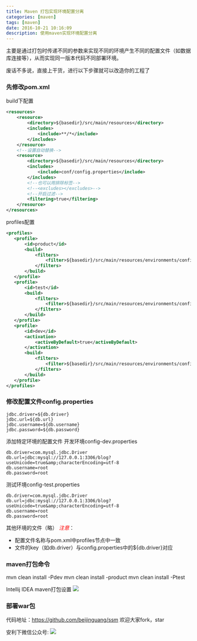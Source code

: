 ```yaml
---
title: Maven 打包实现环境配置分离
categories: [maven]
tags: [maven]
date: 2016-10-21 10:16:09
description: 使用maven实现环境配置分离
---
```


主要是通过打包时传递不同的参数来实现不同的环境产生不同的配置文件（如数据库连接等），从而实现同一版本代码不同部署环境。

废话不多说，直接上干货，进行以下步骤就可以改造你的工程了

### 先修改pom.xml
build下配置
```xml
<resources>
    <resource>
        <directory>${basedir}/src/main/resources</directory>
        <includes>
            <include>**/*</include>
        </includes>
    </resource>
    <!--设置自动替换-->
    <resource>
        <directory>${basedir}/src/main/resources</directory>
        <includes>
            <include>conf/config.properties</include>
        </includes>
        <!--也可以用排除标签-->
        <!--<excludes></excludes>-->
        <!--开启过滤-->
        <filtering>true</filtering>
    </resource>
</resources>
   ```
profiles配置
```xml
<profiles>
   <profile>
       <id>product</id>
       <build>
           <filters>
               <filter>${basedir}/src/main/resources/environments/config-product.properties</filter>
           </filters>
       </build>
   </profile>
   <profile>
       <id>test</id>
       <build>
           <filters>
               <filter>${basedir}/src/main/resources/environments/config-test.properties</filter>
           </filters>
       </build>
   </profile>
   <profile>
       <id>dev</id>
       <activation>
           <activeByDefault>true</activeByDefault>
       </activation>
       <build>
           <filters>
               <filter>${basedir}/src/main/resources/environments/config-dev.properties</filter>
           </filters>
       </build>
   </profile>
</profiles>
```

### 修改配置文件config.properties
```properties
jdbc.driver=${db.driver}
jdbc.url=${db.url}
jdbc.username=${db.username}
jdbc.password=${db.password}
```
添加特定环境的配置文件
开发环境config-dev.properties
```properties
db.driver=com.mysql.jdbc.Driver
db.url=jdbc:mysql://127.0.0.1:3306/blog?useUnicode=true&amp;characterEncoding=utf-8
db.username=root
db.password=root
```
测试环境config-test.properties
```properties
db.driver=com.mysql.jdbc.Driver
db.url=jdbc:mysql://127.0.0.1:3306/blog?useUnicode=true&amp;characterEncoding=utf-8
db.username=root
db.password=root
```

其他环境的文件（略）
*<font color="red">注意</font>*：
- 配置文件名称与pom.xml中profiles节点中一致
- 文件的key（如db.driver）与config.properties中的${db.driver}对应

### maven打包命令
mvn clean install -Pdev
mvn clean install -product
mvn clean install -Ptest

Intellij IDEA  maven打包设置
![](maven2.jpg)

### 部署war包

代码地址：https://github.com/beijinguang/ssm 
欢迎大家fork，star

安利下微信公众号:
![](code.jpg)



